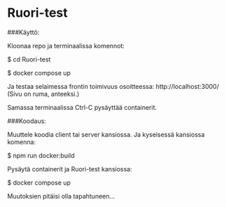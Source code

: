 # Ruori-test

###Käyttö:

Kloonaa repo ja terminaalissa komennot:

$ cd Ruori-test

$ docker compose up

Ja testaa selaimessa frontin toimivuus osoitteessa: http://localhost:3000/
(Sivu on ruma, anteeksi.)

Samassa terminaalissa Ctrl-C pysäyttää containerit.


###Koodaus:

Muuttele koodia client tai server kansiossa. Ja kyseisessä kansiossa komenna:

$ npm run docker:build

Pysäytä containerit ja Ruori-test kansiossa:

$ docker compose up

Muutoksien pitäisi olla tapahtuneen...



